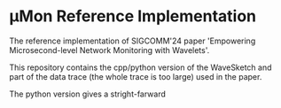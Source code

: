 
# μMon Reference Implementation

The reference implementation of SIGCOMM'24 paper 'Empowering Microsecond-level Network Monitoring with Wavelets'.

This repository contains the cpp/python version of the WaveSketch and part of the data trace (the whole trace is too large) used in the paper. 

The python version gives a stright-farward 